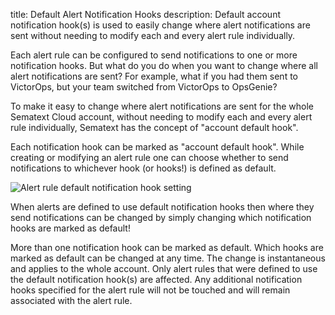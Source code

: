 title: Default Alert Notification Hooks
description: Default account notification hook(s) is used to easily change where alert notifications are sent without needing to modify each and every alert rule individually. 

Each alert rule can be configured to send notifications to one or more
notification hooks.  But what do you do when you want to change where
all alert notifications are sent?  For example, what if you had them
sent to VictorOps, but your team switched from VictorOps to OpsGenie?

To make it easy to change where alert notifications are sent for the
whole Sematext Cloud account, without needing to modify each and every
alert rule individually, Sematext has the concept of "account default
hook".

Each notification hook can be marked as "account default hook".  While
creating or modifying an alert rule one can choose whether to send
notifications to whichever hook (or hooks!) is defined as default.

<img alt="Alert rule default notification hook setting"
src="../../images/alerts/alert-rule-default-hook.png"
title="Alert rule default notification hook setting">

When alerts are defined to use default notification hooks then where
they send notifications can be changed by simply changing which
notification hooks are marked as default!

More than one notification hook can be marked as default.  Which hooks
are marked as default can be changed at any time.  The change is
instantaneous and applies to the whole account.  Only alert rules that
were defined to use the default notification hook(s) are affected.
Any additional notification hooks specified for the alert rule will
not be touched and will remain associated with the alert rule.
